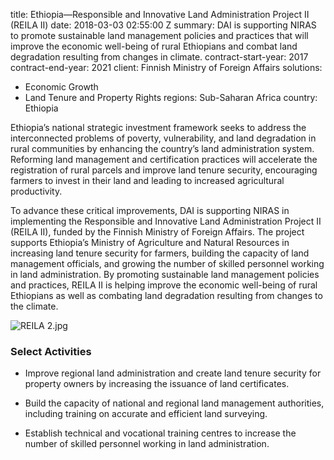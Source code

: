
title: Ethiopia—Responsible and Innovative Land Administration Project II (REILA II)
date: 2018-03-03 02:55:00 Z
summary: DAI is supporting NIRAS to promote sustainable land management policies and
  practices that will improve the economic well-being of rural Ethiopians and combat
  land degradation resulting from changes in climate.
contract-start-year: 2017
contract-end-year: 2021
client: Finnish Ministry of Foreign Affairs
solutions:
- Economic Growth
- Land Tenure and Property Rights
regions: Sub-Saharan Africa
country: Ethiopia


Ethiopia’s national strategic investment framework seeks to address the interconnected problems of poverty, vulnerability, and land degradation in rural communities by enhancing the country’s land administration system. Reforming land management and certification practices will accelerate the registration of rural parcels and improve land tenure security, encouraging farmers to invest in their land and leading to increased agricultural productivity.

To advance these critical improvements, DAI is supporting NIRAS in implementing the Responsible and Innovative Land Administration Project II (REILA II), funded by the Finnish Ministry of Foreign Affairs. The project supports Ethiopia’s Ministry of Agriculture and Natural Resources in increasing land tenure security for farmers, building the capacity of land management officials, and growing the number of skilled personnel working in land administration. By promoting sustainable land management policies and practices, REILA II is helping improve the economic well-being of rural Ethiopians as well as combating land degradation resulting from changes to the climate.

![REILA 2.jpg](/uploads/REILA%202.jpg)

### Select Activities

* Improve regional land administration and create land tenure security for property owners by increasing the issuance of land certificates.

* Build the capacity of national and regional land management authorities, including training on accurate and efficient land surveying.

* Establish technical and vocational training centres to increase the number of skilled personnel working in land administration.
